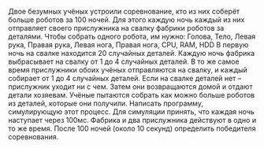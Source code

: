 Двое безумных учёных устроили соревнование,
кто из них соберёт больше роботов за 100 ночей.
Для этого каждую ночь каждый из них отправляет своего
прислужника на свалку фабрики роботов за деталями.
Чтобы собрать одного робота, им нужно:
Голова,
Тело,
Левая рука, 
Правая рука, 
Левая нога,
Правая нога,
CPU,
RAM,
HDD
В первую ночь на свалке находится 20 случайных деталей.
Каждую ночь фабрика выбрасывает на свалку от 1 до 4 случайных деталей.
В то же самое время прислужники обоих учёных
отправляются на свалку, и каждый собирает от 1 до 4 случайных деталей. 
Если на свалке деталей нет – прислужник уходит ни с чем.
Затем они возвращаются домой и отдают детали хозяевам.
Учёные пытаются собрать как можно больше роботов из деталей, которые они получили.
Написать программу, симулирующую этот процесс. 
Для симуляции принять, что каждая ночь наступает через 100мс.
Фабрика и два прислужника действуют в одно и то же время.
После 100 ночей (около 10 секунд) определить победителя соревнования.